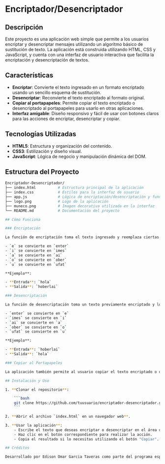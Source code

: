 # Encriptador/Desencriptador

## Descripción

Este proyecto es una aplicación web simple que permite a los usuarios encriptar y desencriptar mensajes utilizando un algoritmo básico de sustitución de texto. La aplicación está construida utilizando HTML, CSS y JavaScript, y cuenta con una interfaz de usuario interactiva que facilita la encriptación y desencriptación de textos.

## Características

- **Encriptar**: Convierte el texto ingresado en un formato encriptado usando un sencillo esquema de sustitución.
- **Desencriptar**: Reconvierte el texto encriptado al formato original.
- **Copiar al portapapeles**: Permite copiar el texto encriptado o desencriptado al portapapeles para usarlo en otras aplicaciones.
- **Interfaz amigable**: Diseño responsivo y fácil de usar con botones claros para las acciones de encriptar, desencriptar y copiar.

## Tecnologías Utilizadas

- **HTML5**: Estructura y organización del contenido.
- **CSS3**: Estilización y diseño visual.
- **JavaScript**: Lógica de negocio y manipulación dinámica del DOM.

## Estructura del Proyecto

```bash
Encriptador-Desencriptador/
├── index.html          # Estructura principal de la aplicación
├── index.css           # Estilos para la interfaz de usuario
├── app.js              # Lógica de encriptación/desencriptación y funcionalidad interactiva
├── logo.png            # Logo de la aplicación
├── muneco.png          # Imagen decorativa utilizada en la interfaz
└── README.md           # Documentación del proyecto

## Cómo Funciona

### Encriptación

La función de encriptación toma el texto ingresado y reemplaza ciertas letras por combinaciones específicas de caracteres según la siguiente regla:

- `e` se convierte en `enter`
- `i` se convierte en `imes`
- `a` se convierte en `ai`
- `o` se convierte en `ober`
- `u` se convierte en `ufat`

**Ejemplo**:

- **Entrada**: `hola`
- **Salida**: `hoberlai`

### Desencriptación

La función de desencriptación toma un texto previamente encriptado y lo restaura a su forma original:

- `enter` se convierte en `e`
- `imes` se convierte en `i`
- `ai` se convierte en `a`
- `ober` se convierte en `o`
- `ufat` se convierte en `u`

**Ejemplo**:

- **Entrada**: `hoberlai`
- **Salida**: `hola`

### Copiar al Portapapeles

La aplicación también permite al usuario copiar el texto encriptado o desencriptado al portapapeles para su uso en otras aplicaciones.

## Instalación y Uso

1. **Clonar el repositorio**:

    ```bash
    git clone https://github.com/tuusuario/encriptador-desencriptador.git
    ```

2. **Abrir el archivo `index.html` en un navegador web**.

3. **Usar la aplicación**:
    - Escribe el texto que deseas encriptar o desencriptar en el área de texto.
    - Haz clic en el botón correspondiente para realizar la acción.
    - Copia el resultado si lo necesitas utilizando el botón "Copiar".

## Créditos

Desarrollado por Edison Omar Garcia Taveras como parte del programa especial One de Alura LATAM.
